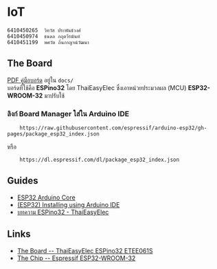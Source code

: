 # IoT

    6410450265  วิทวัส ประพันธ์วงศ์
    6410450974  ธนดล กฤตวีรนันท์
    6410451199  พศวัต ถิ่นกาญจน์วัฒนา


## The Board

[PDF คู่มือบอร์ด](./docs/ESPino32_User_Manual_TH.pdf) อยู่ใน `docs/`  
บอร์ดที่ใช้คือ **ESPino32** โดย ThaiEasyElec ซึ่งเอาหน่วยประมวลผล (MCU) **ESP32-WROOM-32** มาปรับใช้

### ลิงก์ Board Manager ใส่ใน Arduino IDE

        https://raw.githubusercontent.com/espressif/arduino-esp32/gh-pages/package_esp32_index.json

หรือ

        https://dl.espressif.com/dl/package_esp32_index.json


## Guides

- [ESP32 Arduino Core](https://docs.espressif.com/projects/arduino-esp32/en/latest/index.html)
- [(ESP32) Installing using Arduino IDE](https://docs.espressif.com/projects/arduino-esp32/en/latest/installing.html#installing-using-arduino-ide)
- [บทความ ESPino32 - ThaiEasyElec](https://blog.thaieasyelec.com/espino32-article-table-of-contents/)


## Links

- [The Board -- ThaiEasyElec ESPino32 ETEE061S](https://www.thaieasyelec.com/product/1094/)
- [The Chip -- Espressif ESP32-WROOM-32](https://www.espressif.com/sites/default/files/documentation/esp32-wroom-32_datasheet_en.pdf)
